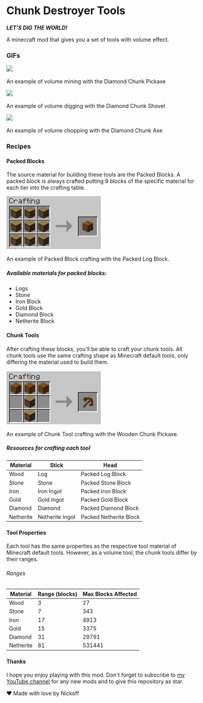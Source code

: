 # Chunk Destroyer Tools

**_LET'S DIG THE WORLD!_**

A minecraft mod that gives you a set of tools with volume effect.

### GIFs

<img src="screenshots/pickaxe.gif">

An example of volume mining with the Diamond Chunk Pickaxe

<img src="screenshots/shovel.gif">

An example of volume digging with the Diamond Chunk Shovel

<img src="screenshots/axe.gif">

An example of volume chopping with the Diamond Chunk Axe

### Recipes

#### Packed Blocks

The source material for building these tools are the Packed Blocks. A packed block is always crafted putting 9 blocks of the specific material for each tier into the crafting table.

<img src="screenshots/packed_crafting.PNG">

An example of Packed Block crafting with the Packed Log Block.

##### Available materials for packed blocks:

- Logs
- Stone
- Iron Block
- Gold Block
- Diamond Block
- Netherite Block

#### Chunk Tools

After crafting these blocks, you'll be able to craft your chunk tools. All chunk tools use the same crafting shape as Minecraft default tools, only differing the material used to build them. 


<img src="screenshots/pickaxe_crafting.PNG">

An example of Chunk Tool crafting with the Wooden Chunk Pickaxe.

##### Resources for crafting each tool

| Material | Stick | Head |
| ---- | ----- | ---- |
| Wood | Log | Packed Log Block |
| Stone | Stone | Packed Stone Block |
| Iron | Iron Ingot | Packed Iron Block |
| Gold | Gold Ingot | Packed Gold Block |
| Diamond | Diamond | Packed Diamond Block |
| Netherite | Netherite Ingot | Packed Netherite Block | 
      
#### Tool Properties

Each tool has the same properties as the respective tool material of Minecraft default tools. However, as a volume tool, the chunk tools differ by their ranges.

###### Ranges

| Material | Range (blocks) | Max Blocks Affected |
| -------- | -------------- | ------------------- |
| Wood | 3 | 27 |
| Stone | 7 | 343 |
| Iron | 17 | 4913 |
| Gold | 15 | 3375 |
| Diamond | 31 | 29791 |
| Netherite| 81 | 531441 |

#### Thanks

I hope you enjoy playing with this mod. Don't forget to subscribe to [my YouTube channel](https://www.youtube.com/c/Acreditesequisernickoff/videos) for any new mods and to give this repository as star.


❤️ Made with love by Nickoff